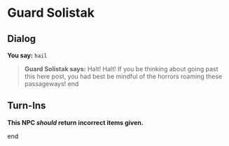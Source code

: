 # Guard Solistak


## Dialog

**You say:** `hail`



>**Guard Solistak says:** Halt! Halt! If you be thinking about going past this here post, you had best be mindful of the horrors roaming these passageways!
end



## Turn-Ins



**This NPC *should* return incorrect items given.**

end